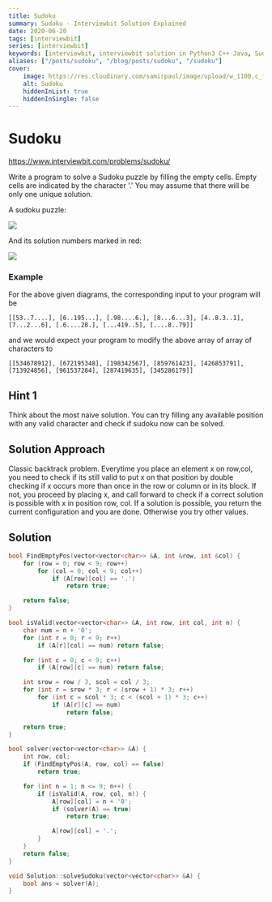 ```yaml
---
title: Sudoku
summary: Sudoku - Interviewbit Solution Explained
date: 2020-06-20
tags: [interviewbit]
series: [interviewbit]
keywords: [interviewbit, interviewbit solution in Python3 C++ Java, Sudoku solution]
aliases: ["/posts/sudoku", "/blog/posts/sudoku", "/sudoku"]
cover:
    image: https://res.cloudinary.com/samirpaul/image/upload/w_1100,c_fit,co_rgb:FFFFFF,l_text:Arial_70_bold:Sudoku - Solution Explained/problem-solving.webp
    alt: Sudoku
    hiddenInList: true
    hiddenInSingle: false
---
```


# Sudoku

https://www.interviewbit.com/problems/sudoku/

Write a program to solve a Sudoku puzzle by filling the empty cells.
Empty cells are indicated by the character '.'
You may assume that there will be only one unique solution.

A sudoku puzzle:

![](https://upload.wikimedia.org/wikipedia/commons/thumb/f/ff/Sudoku-by-L2G-20050714.svg/250px-Sudoku-by-L2G-20050714.svg.png)

And its solution numbers marked in red:

![](https://upload.wikimedia.org/wikipedia/commons/thumb/3/31/Sudoku-by-L2G-20050714_solution.svg/250px-Sudoku-by-L2G-20050714_solution.svg.png)

### Example

For the above given diagrams, the corresponding input to your program will be

```
[[53..7....], [6..195...], [.98....6.], [8...6...3], [4..8.3..1], [7...2...6], [.6....28.], [...419..5], [....8..79]]
```

and we would expect your program to modify the above array of array of characters to

```
[[534678912], [672195348], [198342567], [859761423], [426853791], [713924856], [961537284], [287419635], [345286179]]
```

## Hint 1

Think about the most naive solution.
You can try filling any available position with any valid character and check if sudoku now can be solved.

## Solution Approach

Classic backtrack problem. 
Everytime you place an element x on row,col, you need to check if its still valid to put x on that position
by double checking if x occurs more than once in the row or column or in its block.
If not, you proceed by placing x, and call forward to check if a correct solution
is possible with x in position row, col. 
If a solution is possible, you return the current configuration and you are done. Otherwise you try other values.

## Solution

```cpp
bool FindEmptyPos(vector<vector<char>> &A, int &row, int &col) {
    for (row = 0; row < 9; row++)
        for (col = 0; col < 9; col++)
            if (A[row][col] == '.')
                return true;

    return false;
}

bool isValid(vector<vector<char>> &A, int row, int col, int n) {
    char num = n + '0';
    for (int r = 0; r < 9; r++)
        if (A[r][col] == num) return false;

    for (int c = 0; c < 9; c++)
        if (A[row][c] == num) return false;

    int srow = row / 3, scol = col / 3;
    for (int r = srow * 3; r < (srow + 1) * 3; r++)
        for (int c = scol * 3; c < (scol + 1) * 3; c++)
            if (A[r][c] == num)
                return false;

    return true;
}

bool solver(vector<vector<char>> &A) {
    int row, col;
    if (FindEmptyPos(A, row, col) == false)
        return true;

    for (int n = 1; n <= 9; n++) {
        if (isValid(A, row, col, n)) {
            A[row][col] = n + '0';
            if (solver(A) == true)
                return true;

            A[row][col] = '.';
        }
    }
    return false;
}

void Solution::solveSudoku(vector<vector<char>> &A) {
    bool ans = solver(A);
}
```